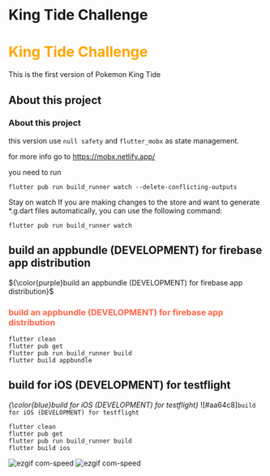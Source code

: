 # King Tide Challenge

<h1 style="color:orange;">King Tide Challenge</h1>

This is the first version of Pokemon King Tide

## About this project

<h3 style="color:grape;">About this project</h3>

this version use `null safety` and `flutter_mobx` as state management.

for more info go to https://mobx.netlify.app/

you need to run

```shell
flutter pub run build_runner watch --delete-conflicting-outputs
```

Stay on watch
If you are making changes to the store and want to generate \*.g.dart files automatically, you can use the following command:

```shell
flutter pub run build_runner watch
```

## build an appbundle (DEVELOPMENT) for firebase app distribution

${\color{purple}build an appbundle (DEVELOPMENT) for firebase app distribution}$

<h3 style="color:tomato;">build an appbundle (DEVELOPMENT) for firebase app distribution</h3>

```shell
flutter clean
flutter pub get
flutter pub run build_runner build
flutter build appbundle
```

## build for iOS (DEVELOPMENT) for testflight

_*{\color{blue}build for iOS (DEVELOPMENT) for testflight}*_
![#aa64c8]`build for iOS (DEVELOPMENT) for testflight`

```shell
flutter clean
flutter pub get
flutter pub run build_runner build
flutter build ios
```

![ezgif com-speed](https://github.com/adarista012/king-tide-challenge/assets/74845162/901b0871-8711-4203-875d-2de7d253bbfb) ![ezgif com-speed](https://github.com/adarista012/king-tide-challenge/assets/74845162/e6e372a8-08c0-4125-bfa2-67f7ba756500)
